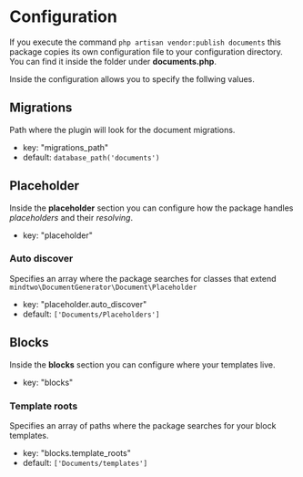 # Configuration

If you execute the command `php artisan vendor:publish documents` this package copies its own configuration file to your configuration directory. You can find it inside the folder under **documents.php**.

Inside the configuration allows you to specify the follwing values.

## Migrations

Path where the plugin will look for the document migrations.

- key: "migrations_path"
- default: `database_path('documents')`

## Placeholder

Inside the **placeholder** section you can configure how the package handles *placeholders* and their *resolving*.

- key: "placeholder"

### Auto discover

Specifies an array where the package searches for classes that extend `mindtwo\DocumentGenerator\Document\Placeholder`

- key: "placeholder.auto_discover"
- default: `['Documents/Placeholders']`

## Blocks

Inside the **blocks** section you can configure where your templates live.

- key: "blocks"

### Template roots

Specifies an array of paths where the package searches for your block templates.

- key: "blocks.template_roots"
- default: `['Documents/templates']`
